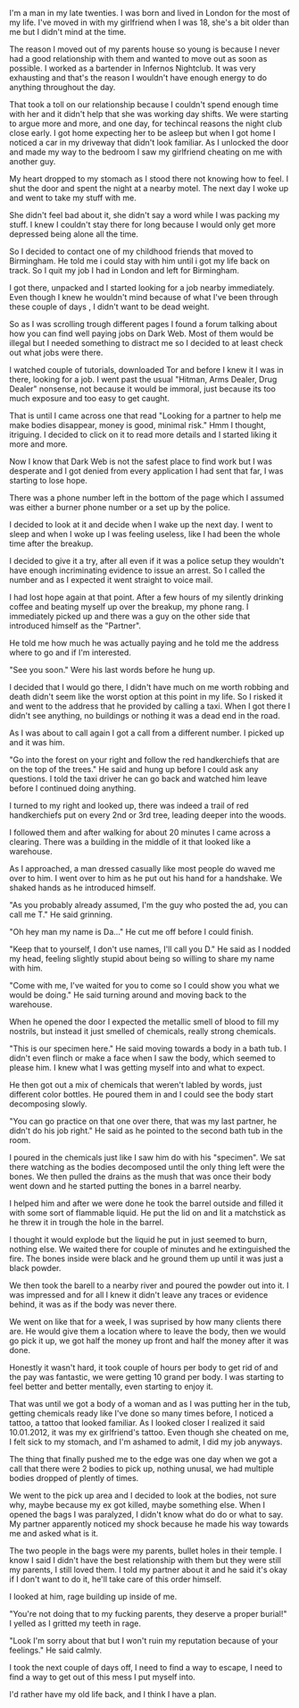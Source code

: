 I'm a man in my late twenties. I was born and lived in London for the most of my life. I've moved in with my girlfriend when I was 18, she's a bit older than me but I didn't mind at the time. 

The reason I moved out of my parents house so young is because I never had a good relationship with them and wanted to move out as soon as possible. I worked as a bartender in Infernos Nightclub. It was very exhausting and that's the reason I wouldn't have enough energy to do anything throughout the day. 

That took a toll on our relationship because I couldn't spend enough time with her and it didn't help that she was working day shifts. We were starting to argue more and more, and one day, for techincal reasons the night club close early. I got home expecting her to be asleep but when I got home I noticed a car in my driveway that didn't look familiar. As I unlocked the door and made my way to the bedroom I saw my girlfriend cheating on me with another guy. 

My heart dropped to my stomach as I stood there not knowing how to feel. I shut the door and spent the night at a nearby motel. The next day I woke up and went to take my stuff with me. 

She didn't feel bad about it, she didn't say a word while I was packing my stuff. I knew I couldn't stay there for long because I would only get more depressed being alone all the time. 

So I decided to contact one of my childhood friends that moved to Birmingham. He told me i could stay with him until i got my life back on track. So I quit my job I had in London and left for Birmingham. 

I got there, unpacked and I started looking for a job nearby immediately. Even though I knew he wouldn't mind because of what I've been through these couple of days , I didn't want to be dead weight. 

So as I was scrolling trough different pages I found a forum talking about how you can find well paying jobs on Dark Web. Most of them would be illegal but I needed something to distract me so I decided to at least check out what jobs were there. 

I watched couple of tutorials, downloaded Tor and before I knew it I was in there, looking for a job. I went past the usual "Hitman, Arms Dealer, Drug Dealer" nonsense, not because it would be immoral, just because its too much exposure and too easy to get caught. 

That is until I came across one that read "Looking for a partner to help me make bodies disappear, money is good, minimal risk." Hmm I thought, itriguing. I decided to click on it to read more details and I started liking it more and more. 

Now I know that Dark Web is not the safest place to find work but I was desperate and I got denied from every application I had sent that far, I was starting to lose hope. 

There was a phone number left in the bottom of the page which I assumed was either a burner phone number or a set up by the police. 

I decided to look at it and decide when I wake up the next day. I went to sleep and when I woke up I was feeling useless, like I had been the whole time after the breakup. 

I decided to give it a try, after all even if it was a police setup they wouldn't have enough incriminating evidence to issue an arrest. So I called the number and as I expected it went straight to voice mail. 

I had lost hope again at that point. After a few hours of my silently drinking coffee and beating myself up over the breakup, my phone rang. I immediately picked up and there was a guy on the other side that introduced himself as the "Partner". 

He told me how much he was actually paying and he told me the address where to go and if I'm interested. 

"See you soon." Were his last words before he hung up. 

I decided that I would go there, I didn't have much on me worth robbing and death didn't seem like the worst option at this point in my life. So I risked it and went to the address that he provided by calling a taxi. When I got there I didn't see anything, no buildings or nothing it was a dead end in the road. 

As I was about to call again I got a call from a different number. I picked up and it was him. 

"Go into the forest on your right and follow the red handkerchiefs that are on the top of the trees." He said and hung up before I could ask any questions. I told the taxi driver he can go back and watched him leave before I continued doing anything. 

I turned to my right and looked up, there was indeed a trail of red handkerchiefs put on every 2nd or 3rd tree, leading deeper into the woods. 

I followed them and after walking for about 20 minutes I came across a clearing. There was a building in the middle of it that looked like a warehouse. 

As I approached, a man dressed casually like most people do waved me over to him. I went over to him as he put out his hand for a handshake. We shaked hands as he introduced himself. 

"As you probably already assumed, I'm the guy who posted the ad, you can call me T." He said grinning. 

"Oh hey man my name is Da..." He cut me off before I could finish. 

"Keep that to yourself, I don't use names, I'll call you D." He said as I nodded my head, feeling slightly stupid about being so willing to share my name with him. 

"Come with me, I've waited for you to come so I could show you what we would be doing." He said turning around and moving back to the warehouse. 

When he opened the door I expected the metallic smell of blood to fill my nostrils, but instead it just smelled of chemicals, really strong chemicals. 

"This is our specimen here." He said moving towards a body in a bath tub. I didn't even flinch or make a face when I saw the body, which seemed to please him. I knew what I was getting myself into and what to expect. 

He then got out a mix of chemicals that weren't labled by words, just different color bottles. He poured them in and I could see the body start decomposing slowly. 

"You can go practice on that one over there, that was my last partner, he didn't do his job right." He said as he pointed to the second bath tub in the room. 

I poured in the chemicals just like I saw him do with his "specimen". We sat there watching as the bodies decomposed until the only thing left were the bones. We then pulled the drains as the mush that was once their body went down and he started putting the bones in a barrel nearby. 

I helped him and after we were done he took the barrel outside and filled it with some sort of flammable liquid. He put the lid on and lit a matchstick as he threw it in trough the hole in the barrel. 

I thought it would explode but the liquid he put in just seemed to burn, nothing else. We waited there for couple of minutes and he extinguished the fire. The bones inside were black and he ground them up until it was just a black powder. 

We then took the barell to a nearby river and poured the powder out into it. I was impressed and for all I knew it didn't leave any traces or evidence behind, it was as if the body was never there. 

We went on like that for a week, I was suprised by how many clients there are. He would give them a location where to leave the body, then we would go pick it up, we got half the money up front and half the money after it was done. 

Honestly it wasn't hard, it took couple of hours per body to get rid of and the pay was fantastic, we were getting 10 grand per body. I was starting to feel better and better mentally, even starting to enjoy it. 

That was until we got a body of a woman and as I was putting her in the tub, getting chemicals ready like I've done so many times before, I noticed a tattoo, a tattoo that looked familiar. As I looked closer I realized it said 10.01.2012, it was my ex girlfriend's tattoo. Even though she cheated on me, I felt sick to my stomach, and I'm ashamed to admit, I did my job anyways. 

The thing that finally pushed me to the edge was one day when we got a call that there were 2 bodies to pick up, nothing unusal, we had multiple bodies dropped of plently of times. 

We went to the pick up area and I decided to look at the bodies, not sure why, maybe because my ex got killed, maybe something else. When I opened the bags I was paralyzed, I didn't know what do do or what to say. My partner apparently noticed my shock because he made his way towards me and asked what is it. 

The two people in the bags were my parents, bullet holes in their temple. I know I said I didn't have the best relationship with them but they were still my parents, I still loved them. I told my partner about it and he said it's okay if I don't want to do it, he'll take care of this order himself. 

I looked at him, rage building up inside of me. 

"You're not doing that to my fucking parents, they deserve a proper burial!" I yelled as I gritted my teeth in rage. 

"Look I'm sorry about that but I won't ruin my reputation because of your feelings." He said calmly. 

I took the next couple of days off, I need to find a way to escape, I need to find a way to get out of this mess I put myself into. 

I'd rather have my old life back, and I think I have a plan.